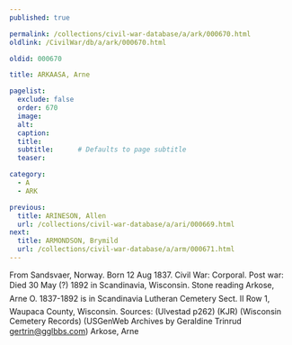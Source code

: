 ```yaml
---
published: true

permalink: /collections/civil-war-database/a/ark/000670.html
oldlink: /CivilWar/db/a/ark/000670.html

oldid: 000670

title: ARKAASA, Arne

pagelist:
  exclude: false
  order: 670
  image: 
  alt:
  caption:
  title:
  subtitle:      # Defaults to page subtitle
  teaser:

category: 
  - A 
  - ARK

previous:
  title: ARINESON, Allen
  url: /collections/civil-war-database/a/ari/000669.html  
next:
  title: ARMONDSON, Brymild
  url: /collections/civil-war-database/a/arm/000671.html   
---
```

From Sandsvaer, Norway. Born 12 Aug 1837. Civil War: Corporal. Post war: Died 30 May (?) 1892 in Scandinavia, Wisconsin. Stone reading &#147;Arkose, Arne O. 1837-1892&#148; is in Scandinavia Lutheran Cemetery Sect. II Row 1, Waupaca County, Wisconsin. Sources: (Ulvestad p262) (KJR) (Wisconsin Cemetery Records) (USGenWeb Archives by Geraldine Trinrud [gertrin@gglbbs.com](mailto:gertrin@gglbbs.com)) &#147;Arkose, Arne&#148;